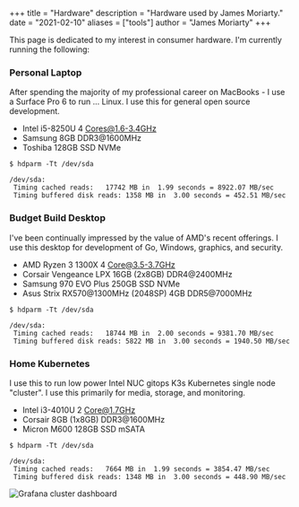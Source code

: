 +++
title = "Hardware"
description = "Hardware used by James Moriarty."
date = "2021-02-10"
aliases = ["tools"]
author = "James Moriarty"
+++

This page is dedicated to my interest in consumer hardware. I'm currently running the following:

### Personal Laptop

After spending the majority of my professional career on MacBooks - I use a Surface Pro 6 to run ... Linux. I use this for general open source development.

- Intel i5-8250U 4 Cores@1.6-3.4GHz
- Samsung 8GB DDR3@1600MHz
- Toshiba 128GB SSD NVMe

```
$ hdparm -Tt /dev/sda

/dev/sda:
 Timing cached reads:   17742 MB in  1.99 seconds = 8922.07 MB/sec
 Timing buffered disk reads: 1358 MB in  3.00 seconds = 452.51 MB/sec
```

### Budget Build Desktop

I've been continually impressed by the value of AMD's recent offerings. I use this desktop for development of Go, Windows, graphics, and security.

- AMD Ryzen 3 1300X 4 Core@3.5-3.7GHz
- Corsair Vengeance LPX 16GB (2x8GB) DDR4@2400MHz
- Samsung 970 EVO Plus 250GB SSD NVMe
- Asus Strix RX570@1300MHz (2048SP) 4GB DDR5@7000MHz

```
$ hdparm -Tt /dev/sda

/dev/sda:
 Timing cached reads:   18744 MB in  2.00 seconds = 9381.70 MB/sec
 Timing buffered disk reads: 5822 MB in  3.00 seconds = 1940.50 MB/sec
```

### Home Kubernetes

I use this to run low power Intel NUC gitops K3s Kubernetes single node "cluster". I use this primarily for media, storage, and monitoring.

- Intel i3-4010U 2 Core@1.7GHz
- Corsair 8GB (1x8GB) DDR3@1600MHz
- Micron M600 128GB SSD mSATA

```
$ hdparm -Tt /dev/sda

/dev/sda:
 Timing cached reads:   7664 MB in  1.99 seconds = 3854.47 MB/sec
 Timing buffered disk reads: 1348 MB in  3.00 seconds = 448.90 MB/sec
```

![Grafana cluster dashboard](/images/hardware-gafana.jpg)
